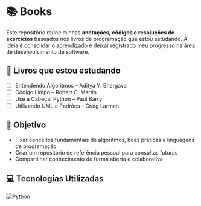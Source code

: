 # 📚 Books

Este repositório reúne minhas **anotações, códigos e resoluções de exercícios** baseados nos livros de programação que estou estudando.
A ideia é consolidar o aprendizado e deixar registrado meu progresso na área de desenvolvimento de software.

## 📖 Livros que estou estudando

- [ ] Entendendo Algoritmos – Aditya Y. Bhargava 
- [ ] Código Limpo – Robert C. Martin 
- [ ] Use a Cabeça! Python – Paul Barry 
- [ ] Utilizando UML e Padrões - Craig Larman

## 🎯 Objetivo

- Fixar conceitos fundamentais de algoritmos, boas práticas e linguagens de programação
- Criar um repositório de referência pessoal para consultas futuras
- Compartilhar conhecimento de forma aberta e colaborativa

## 💻 Tecnologias Utilizadas

![Python](https://img.shields.io/badge/python-3670A0?style=for-the-badge&logo=python&logoColor=ffdd54)

